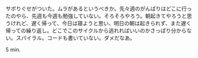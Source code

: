 サボりぐせがついた。ムラがあるというべきか。先々週のがんばりはどこに行ったのやら、先週も今週も勉強していない。そろそろやろう。朝起きてやろうと思うけれど、遅く帰って、今日は寝ようと思い、明日の朝は起きられず、また遅く帰っての繰り返し。どこでこのサイクルから逃れればいいのかさっぱり分からない。スパイラル。コードも書いていない。ダメだなあ。

5 min.
